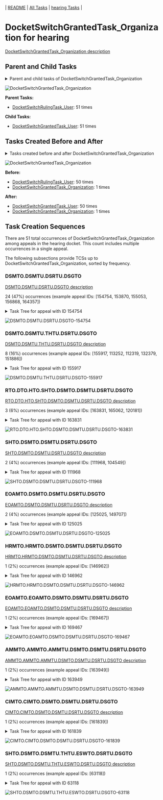 <!-- DO NOT EDIT THIS FILE.  This file is autogenerated. -->
| [README](../README.md) | [All Tasks](../alltasks.md) | [hearing Tasks](tasklist.md) |

# DocketSwitchGrantedTask_Organization for hearing

[DocketSwitchGrantedTask_Organization description](../descr/DocketSwitchGrantedTask_Organization.md)

## Parent and Child Tasks

<details><summary markdown='span'>Parent and child tasks of DocketSwitchGrantedTask_Organization
</summary>

```
digraph G {
rankdir=LR;
node [shape=box]
"DocketSwitchGrantedTask_Organization" -> "DocketSwitchGrantedTask_User" [label=51]
"DocketSwitchRulingTask_User" -> "DocketSwitchGrantedTask_Organization" [label=51]
}
```
</details>

![DocketSwitchGrantedTask_Organization](dot/DocketSwitchGrantedTask_Organization-parentchild.dot.png)

**Parent Tasks:**

   * [DocketSwitchRulingTask_User](DocketSwitchRulingTask_User.md): 51 times

**Child Tasks:**

   * [DocketSwitchGrantedTask_User](DocketSwitchGrantedTask_User.md): 51 times

## Tasks Created Before and After

<details><summary markdown='span'>Tasks created before and after DocketSwitchGrantedTask_Organization</summary>

```
digraph G {
rankdir=LR;

"DocketSwitchGrantedTask_Organization" -> "DocketSwitchGrantedTask_User" [label=50]
"DocketSwitchGrantedTask_Organization" -> "DocketSwitchGrantedTask_Organization" [label=1]
"DocketSwitchRulingTask_User" -> "DocketSwitchGrantedTask_Organization" [label=50]
"DocketSwitchGrantedTask_Organization" -> "DocketSwitchGrantedTask_Organization" [label=1]
}
```
</details>

![DocketSwitchGrantedTask_Organization](dot/DocketSwitchGrantedTask_Organization.dot.png)

**Before:**

   * [DocketSwitchRulingTask_User](DocketSwitchRulingTask_User.md): 50 times
   * [DocketSwitchGrantedTask_Organization](DocketSwitchGrantedTask_Organization.md): 1 times

**After:**

   * [DocketSwitchGrantedTask_User](DocketSwitchGrantedTask_User.md): 50 times
   * [DocketSwitchGrantedTask_Organization](DocketSwitchGrantedTask_Organization.md): 1 times

## Task Creation Sequences

There are 51 total occurrences of DocketSwitchGrantedTask_Organization among appeals in the hearing docket.  This count includes multiple occurrences in a single appeal.

The following subsections provide TCSs up to DocketSwitchGrantedTask_Organization, sorted by frequency.

### DSMTO.DSMTU.DSRTU.DSGTO

[DSMTO.DSMTU.DSRTU.DSGTO description](../descr/DSMTO.DSMTU.DSRTU.DSGTO.md)

24 (47%) occurrences (example appeal IDs: [154754, 153870, 155053, 156868, 164357])

<details><summary markdown='span'>Task Tree for appeal with ID 154754</summary>

```
@startuml
skinparam {
  ObjectBorderColor #555
  ObjectBorderThickness 0
  ObjectFontStyle bold
  ObjectFontSize 14
  ObjectAttributeFontColor #333
  ObjectAttributeFontSize 12
}
  object 0.RootTask #8dd3c7 {
Organization
}
  object 1.TrackVeteranTask #bebada {
Organization
}
  object 2.DistributionTask #ffffb3 {
Organization
}
  object 3.HearingTask #fb8072 {
Organization
}
  object 4.ScheduleHearingTask #80b1d3 {
Organization
}
  object 5.DocketSwitchMailTask #e377c2 {
Organization
}
  object 6.DocketSwitchMailTask #e377c2 {
User
}
  object 7.DocketSwitchRulingTask #e377c2 {
User
}
  object 8.DocketSwitchGrantedTask #9467bd {
Organization  <back:white>    </back>
}
  object 9.DocketSwitchGrantedTask #9467bd {
User
}
0.RootTask -- 1.TrackVeteranTask
0.RootTask -- 2.DistributionTask
2.DistributionTask -- 3.HearingTask
3.HearingTask -- 4.ScheduleHearingTask
0.RootTask -- 5.DocketSwitchMailTask
5.DocketSwitchMailTask -- 6.DocketSwitchMailTask
0.RootTask -- 7.DocketSwitchRulingTask
7.DocketSwitchRulingTask -- 8.DocketSwitchGrantedTask
8.DocketSwitchGrantedTask -- 9.DocketSwitchGrantedTask
@enduml
```
</details>

![DSMTO.DSMTU.DSRTU.DSGTO-154754](uml/DSMTO.DSMTU.DSRTU.DSGTO-154754.png)

### DSMTO.DSMTU.THTU.DSRTU.DSGTO

[DSMTO.DSMTU.THTU.DSRTU.DSGTO description](../descr/DSMTO.DSMTU.THTU.DSRTU.DSGTO.md)

8 (16%) occurrences (example appeal IDs: [155917, 113252, 112319, 132379, 151886])

<details><summary markdown='span'>Task Tree for appeal with ID 155917</summary>

```
@startuml
skinparam {
  ObjectBorderColor #555
  ObjectBorderThickness 0
  ObjectFontStyle bold
  ObjectFontSize 14
  ObjectAttributeFontColor #333
  ObjectAttributeFontSize 12
}
  object 0.RootTask #8dd3c7 {
Organization
}
  object 1.TrackVeteranTask #bebada {
Organization
}
  object 2.DistributionTask #ffffb3 {
Organization
}
  object 3.HearingTask #fb8072 {
Organization
}
  object 4.ScheduleHearingTask #80b1d3 {
Organization
}
  object 5.DocketSwitchMailTask #e377c2 {
Organization
}
  object 6.DocketSwitchMailTask #e377c2 {
User
}
  object 7.TimedHoldTask #fccde5 {
User
}
  object 8.DocketSwitchRulingTask #e377c2 {
User
}
  object 9.DocketSwitchGrantedTask #9467bd {
Organization  <back:white>    </back>
}
  object 10.DocketSwitchGrantedTask #9467bd {
User
}
0.RootTask -- 1.TrackVeteranTask
0.RootTask -- 2.DistributionTask
2.DistributionTask -- 3.HearingTask
3.HearingTask -- 4.ScheduleHearingTask
0.RootTask -- 5.DocketSwitchMailTask
5.DocketSwitchMailTask -- 6.DocketSwitchMailTask
6.DocketSwitchMailTask -- 7.TimedHoldTask
0.RootTask -- 8.DocketSwitchRulingTask
8.DocketSwitchRulingTask -- 9.DocketSwitchGrantedTask
9.DocketSwitchGrantedTask -- 10.DocketSwitchGrantedTask
@enduml
```
</details>

![DSMTO.DSMTU.THTU.DSRTU.DSGTO-155917](uml/DSMTO.DSMTU.THTU.DSRTU.DSGTO-155917.png)

### RTO.DTO.HTO.SHTO.DSMTO.DSMTU.DSRTU.DSGTO

[RTO.DTO.HTO.SHTO.DSMTO.DSMTU.DSRTU.DSGTO description](../descr/RTO.DTO.HTO.SHTO.DSMTO.DSMTU.DSRTU.DSGTO.md)

3 (6%) occurrences (example appeal IDs: [163831, 165062, 120181])

<details><summary markdown='span'>Task Tree for appeal with ID 163831</summary>

```
@startuml
skinparam {
  ObjectBorderColor #555
  ObjectBorderThickness 0
  ObjectFontStyle bold
  ObjectFontSize 14
  ObjectAttributeFontColor #333
  ObjectAttributeFontSize 12
}
  object 0.RootTask #8dd3c7 {
Organization
}
  object 1.TrackVeteranTask #bebada {
Organization
}
  object 2.DistributionTask #ffffb3 {
Organization
}
  object 3.HearingTask #fb8072 {
Organization
}
  object 4.ScheduleHearingTask #80b1d3 {
Organization
}
  object 5.DocketSwitchMailTask #e377c2 {
Organization
}
  object 6.DocketSwitchMailTask #e377c2 {
User
}
  object 7.DocketSwitchRulingTask #e377c2 {
User
}
  object 8.DocketSwitchGrantedTask #9467bd {
Organization  <back:white>    </back>
}
  object 9.DocketSwitchGrantedTask #9467bd {
User
}
  object 10.TrackVeteranTask #bebada {
Organization
}
0.RootTask -- 1.TrackVeteranTask
0.RootTask -- 2.DistributionTask
2.DistributionTask -- 3.HearingTask
3.HearingTask -- 4.ScheduleHearingTask
2.DistributionTask -- 5.DocketSwitchMailTask
5.DocketSwitchMailTask -- 6.DocketSwitchMailTask
2.DistributionTask -- 7.DocketSwitchRulingTask
7.DocketSwitchRulingTask -- 8.DocketSwitchGrantedTask
8.DocketSwitchGrantedTask -- 9.DocketSwitchGrantedTask
0.RootTask -- 10.TrackVeteranTask
@enduml
```
</details>

![RTO.DTO.HTO.SHTO.DSMTO.DSMTU.DSRTU.DSGTO-163831](uml/RTO.DTO.HTO.SHTO.DSMTO.DSMTU.DSRTU.DSGTO-163831.png)

### SHTO.DSMTO.DSMTU.DSRTU.DSGTO

[SHTO.DSMTO.DSMTU.DSRTU.DSGTO description](../descr/SHTO.DSMTO.DSMTU.DSRTU.DSGTO.md)

2 (4%) occurrences (example appeal IDs: [111968, 104549])

<details><summary markdown='span'>Task Tree for appeal with ID 111968</summary>

```
@startuml
skinparam {
  ObjectBorderColor #555
  ObjectBorderThickness 0
  ObjectFontStyle bold
  ObjectFontSize 14
  ObjectAttributeFontColor #333
  ObjectAttributeFontSize 12
}
  object 0.RootTask #8dd3c7 {
Organization
}
  object 1.TrackVeteranTask #bebada {
Organization
}
  object 2.DistributionTask #ffffb3 {
Organization
}
  object 3.HearingTask #fb8072 {
Organization
}
  object 4.ScheduleHearingTask #80b1d3 {
Organization
}
  object 5.AssignHearingDispositionTask #8dd3c7 {
Organization
}
  object 6.FoiaRequestMailTask #bebada {
Organization
}
  object 7.FoiaRequestMailTask #bebada {
Organization
}
  object 8.FoiaRequestMailTask #bebada {
User
}
  object 9.DocketSwitchMailTask #e377c2 {
Organization
}
  object 10.DocketSwitchMailTask #e377c2 {
User
}
  object 11.DocketSwitchRulingTask #e377c2 {
User
}
  object 12.DocketSwitchGrantedTask #9467bd {
Organization  <back:white>    </back>
}
  object 13.DocketSwitchGrantedTask #9467bd {
User
}
0.RootTask -- 1.TrackVeteranTask
0.RootTask -- 2.DistributionTask
2.DistributionTask -- 3.HearingTask
3.HearingTask -- 4.ScheduleHearingTask
3.HearingTask -- 5.AssignHearingDispositionTask
2.DistributionTask -- 6.FoiaRequestMailTask
6.FoiaRequestMailTask -- 7.FoiaRequestMailTask
7.FoiaRequestMailTask -- 8.FoiaRequestMailTask
0.RootTask -- 9.DocketSwitchMailTask
9.DocketSwitchMailTask -- 10.DocketSwitchMailTask
0.RootTask -- 11.DocketSwitchRulingTask
11.DocketSwitchRulingTask -- 12.DocketSwitchGrantedTask
12.DocketSwitchGrantedTask -- 13.DocketSwitchGrantedTask
@enduml
```
</details>

![SHTO.DSMTO.DSMTU.DSRTU.DSGTO-111968](uml/SHTO.DSMTO.DSMTU.DSRTU.DSGTO-111968.png)

### EOAMTO.DSMTO.DSMTU.DSRTU.DSGTO

[EOAMTO.DSMTO.DSMTU.DSRTU.DSGTO description](../descr/EOAMTO.DSMTO.DSMTU.DSRTU.DSGTO.md)

2 (4%) occurrences (example appeal IDs: [125025, 149707])

<details><summary markdown='span'>Task Tree for appeal with ID 125025</summary>

```
@startuml
skinparam {
  ObjectBorderColor #555
  ObjectBorderThickness 0
  ObjectFontStyle bold
  ObjectFontSize 14
  ObjectAttributeFontColor #333
  ObjectAttributeFontSize 12
}
  object 0.RootTask #8dd3c7 {
Organization
}
  object 1.TrackVeteranTask #bebada {
Organization
}
  object 2.DistributionTask #ffffb3 {
Organization
}
  object 3.HearingTask #fb8072 {
Organization
}
  object 4.ScheduleHearingTask #80b1d3 {
Organization
}
  object 5.EvidenceOrArgumentMailTask #ffffb3 {
Organization
}
  object 6.DocketSwitchMailTask #e377c2 {
Organization
}
  object 7.DocketSwitchMailTask #e377c2 {
User
}
  object 8.DocketSwitchRulingTask #e377c2 {
User
}
  object 9.DocketSwitchGrantedTask #9467bd {
Organization  <back:white>    </back>
}
  object 10.DocketSwitchGrantedTask #9467bd {
User
}
0.RootTask -- 1.TrackVeteranTask
0.RootTask -- 2.DistributionTask
2.DistributionTask -- 3.HearingTask
3.HearingTask -- 4.ScheduleHearingTask
0.RootTask -- 5.EvidenceOrArgumentMailTask
0.RootTask -- 6.DocketSwitchMailTask
6.DocketSwitchMailTask -- 7.DocketSwitchMailTask
0.RootTask -- 8.DocketSwitchRulingTask
8.DocketSwitchRulingTask -- 9.DocketSwitchGrantedTask
9.DocketSwitchGrantedTask -- 10.DocketSwitchGrantedTask
@enduml
```
</details>

![EOAMTO.DSMTO.DSMTU.DSRTU.DSGTO-125025](uml/EOAMTO.DSMTO.DSMTU.DSRTU.DSGTO-125025.png)

### HRMTO.HRMTO.DSMTO.DSMTU.DSRTU.DSGTO

[HRMTO.HRMTO.DSMTO.DSMTU.DSRTU.DSGTO description](../descr/HRMTO.HRMTO.DSMTO.DSMTU.DSRTU.DSGTO.md)

1 (2%) occurrences (example appeal IDs: [146962])

<details><summary markdown='span'>Task Tree for appeal with ID 146962</summary>

```
@startuml
skinparam {
  ObjectBorderColor #555
  ObjectBorderThickness 0
  ObjectFontStyle bold
  ObjectFontSize 14
  ObjectAttributeFontColor #333
  ObjectAttributeFontSize 12
}
  object 0.RootTask #8dd3c7 {
Organization
}
  object 1.DistributionTask #ffffb3 {
Organization
}
  object 2.HearingTask #fb8072 {
Organization
}
  object 3.ScheduleHearingTask #80b1d3 {
Organization
}
  object 4.HearingRelatedMailTask #8dd3c7 {
Organization
}
  object 5.HearingRelatedMailTask #8dd3c7 {
Organization
}
  object 6.TrackVeteranTask #bebada {
Organization
}
  object 7.DocketSwitchMailTask #e377c2 {
Organization
}
  object 8.DocketSwitchMailTask #e377c2 {
User
}
  object 9.DocketSwitchRulingTask #e377c2 {
User
}
  object 10.DocketSwitchGrantedTask #9467bd {
Organization  <back:white>    </back>
}
  object 11.DocketSwitchGrantedTask #9467bd {
User
}
0.RootTask -- 1.DistributionTask
1.DistributionTask -- 2.HearingTask
2.HearingTask -- 3.ScheduleHearingTask
1.DistributionTask -- 4.HearingRelatedMailTask
4.HearingRelatedMailTask -- 5.HearingRelatedMailTask
0.RootTask -- 6.TrackVeteranTask
0.RootTask -- 7.DocketSwitchMailTask
7.DocketSwitchMailTask -- 8.DocketSwitchMailTask
0.RootTask -- 9.DocketSwitchRulingTask
9.DocketSwitchRulingTask -- 10.DocketSwitchGrantedTask
10.DocketSwitchGrantedTask -- 11.DocketSwitchGrantedTask
@enduml
```
</details>

![HRMTO.HRMTO.DSMTO.DSMTU.DSRTU.DSGTO-146962](uml/HRMTO.HRMTO.DSMTO.DSMTU.DSRTU.DSGTO-146962.png)

### EOAMTO.EOAMTO.DSMTO.DSMTU.DSRTU.DSGTO

[EOAMTO.EOAMTO.DSMTO.DSMTU.DSRTU.DSGTO description](../descr/EOAMTO.EOAMTO.DSMTO.DSMTU.DSRTU.DSGTO.md)

1 (2%) occurrences (example appeal IDs: [169467])

<details><summary markdown='span'>Task Tree for appeal with ID 169467</summary>

```
@startuml
skinparam {
  ObjectBorderColor #555
  ObjectBorderThickness 0
  ObjectFontStyle bold
  ObjectFontSize 14
  ObjectAttributeFontColor #333
  ObjectAttributeFontSize 12
}
  object 0.RootTask #8dd3c7 {
Organization
}
  object 1.DistributionTask #ffffb3 {
Organization
}
  object 2.HearingTask #fb8072 {
Organization
}
  object 3.ScheduleHearingTask #80b1d3 {
Organization
}
  object 4.EvidenceOrArgumentMailTask #ffffb3 {
Organization
}
  object 5.EvidenceOrArgumentMailTask #ffffb3 {
Organization
}
  object 6.DocketSwitchMailTask #e377c2 {
Organization
}
  object 7.DocketSwitchMailTask #e377c2 {
User
}
  object 8.DocketSwitchRulingTask #e377c2 {
User
}
  object 9.DocketSwitchGrantedTask #9467bd {
Organization  <back:white>    </back>
}
  object 10.DocketSwitchGrantedTask #9467bd {
User
}
0.RootTask -- 1.DistributionTask
1.DistributionTask -- 2.HearingTask
2.HearingTask -- 3.ScheduleHearingTask
0.RootTask -- 4.EvidenceOrArgumentMailTask
0.RootTask -- 5.EvidenceOrArgumentMailTask
0.RootTask -- 6.DocketSwitchMailTask
6.DocketSwitchMailTask -- 7.DocketSwitchMailTask
0.RootTask -- 8.DocketSwitchRulingTask
8.DocketSwitchRulingTask -- 9.DocketSwitchGrantedTask
9.DocketSwitchGrantedTask -- 10.DocketSwitchGrantedTask
@enduml
```
</details>

![EOAMTO.EOAMTO.DSMTO.DSMTU.DSRTU.DSGTO-169467](uml/EOAMTO.EOAMTO.DSMTO.DSMTU.DSRTU.DSGTO-169467.png)

### AMMTO.AMMTO.AMMTU.DSMTO.DSMTU.DSRTU.DSGTO

[AMMTO.AMMTO.AMMTU.DSMTO.DSMTU.DSRTU.DSGTO description](../descr/AMMTO.AMMTO.AMMTU.DSMTO.DSMTU.DSRTU.DSGTO.md)

1 (2%) occurrences (example appeal IDs: [163949])

<details><summary markdown='span'>Task Tree for appeal with ID 163949</summary>

```
@startuml
skinparam {
  ObjectBorderColor #555
  ObjectBorderThickness 0
  ObjectFontStyle bold
  ObjectFontSize 14
  ObjectAttributeFontColor #333
  ObjectAttributeFontSize 12
}
  object 0.RootTask #8dd3c7 {
Organization
}
  object 1.TrackVeteranTask #bebada {
Organization
}
  object 2.DistributionTask #ffffb3 {
Organization
}
  object 3.HearingTask #fb8072 {
Organization
}
  object 4.ScheduleHearingTask #80b1d3 {
Organization
}
  object 5.TrackVeteranTask #bebada {
Organization
}
  object 6.AodMotionMailTask #d9d9d9 {
Organization
}
  object 7.AodMotionMailTask #d9d9d9 {
Organization
}
  object 8.AodMotionMailTask #d9d9d9 {
User
}
  object 9.DocketSwitchMailTask #e377c2 {
Organization
}
  object 10.DocketSwitchMailTask #e377c2 {
User
}
  object 11.DocketSwitchRulingTask #e377c2 {
User
}
  object 12.DocketSwitchGrantedTask #9467bd {
Organization  <back:white>    </back>
}
  object 13.DocketSwitchGrantedTask #9467bd {
User
}
0.RootTask -- 1.TrackVeteranTask
0.RootTask -- 2.DistributionTask
2.DistributionTask -- 3.HearingTask
3.HearingTask -- 4.ScheduleHearingTask
0.RootTask -- 5.TrackVeteranTask
0.RootTask -- 6.AodMotionMailTask
6.AodMotionMailTask -- 7.AodMotionMailTask
7.AodMotionMailTask -- 8.AodMotionMailTask
2.DistributionTask -- 9.DocketSwitchMailTask
9.DocketSwitchMailTask -- 10.DocketSwitchMailTask
2.DistributionTask -- 11.DocketSwitchRulingTask
11.DocketSwitchRulingTask -- 12.DocketSwitchGrantedTask
12.DocketSwitchGrantedTask -- 13.DocketSwitchGrantedTask
@enduml
```
</details>

![AMMTO.AMMTO.AMMTU.DSMTO.DSMTU.DSRTU.DSGTO-163949](uml/AMMTO.AMMTO.AMMTU.DSMTO.DSMTU.DSRTU.DSGTO-163949.png)

### CIMTO.CIMTO.DSMTO.DSMTU.DSRTU.DSGTO

[CIMTO.CIMTO.DSMTO.DSMTU.DSRTU.DSGTO description](../descr/CIMTO.CIMTO.DSMTO.DSMTU.DSRTU.DSGTO.md)

1 (2%) occurrences (example appeal IDs: [161839])

<details><summary markdown='span'>Task Tree for appeal with ID 161839</summary>

```
@startuml
skinparam {
  ObjectBorderColor #555
  ObjectBorderThickness 0
  ObjectFontStyle bold
  ObjectFontSize 14
  ObjectAttributeFontColor #333
  ObjectAttributeFontSize 12
}
  object 0.RootTask #8dd3c7 {
Organization
}
  object 1.TrackVeteranTask #bebada {
Organization
}
  object 2.DistributionTask #ffffb3 {
Organization
}
  object 3.HearingTask #fb8072 {
Organization
}
  object 4.ScheduleHearingTask #80b1d3 {
Organization
}
  object 5.CongressionalInterestMailTask #fccde5 {
Organization
}
  object 6.CongressionalInterestMailTask #fccde5 {
Organization
}
  object 7.DocketSwitchMailTask #e377c2 {
Organization
}
  object 8.DocketSwitchMailTask #e377c2 {
User
}
  object 9.DocketSwitchRulingTask #e377c2 {
User
}
  object 10.DocketSwitchGrantedTask #9467bd {
Organization  <back:white>    </back>
}
  object 11.DocketSwitchGrantedTask #9467bd {
User
}
0.RootTask -- 1.TrackVeteranTask
0.RootTask -- 2.DistributionTask
2.DistributionTask -- 3.HearingTask
3.HearingTask -- 4.ScheduleHearingTask
2.DistributionTask -- 5.CongressionalInterestMailTask
5.CongressionalInterestMailTask -- 6.CongressionalInterestMailTask
0.RootTask -- 7.DocketSwitchMailTask
7.DocketSwitchMailTask -- 8.DocketSwitchMailTask
0.RootTask -- 9.DocketSwitchRulingTask
9.DocketSwitchRulingTask -- 10.DocketSwitchGrantedTask
10.DocketSwitchGrantedTask -- 11.DocketSwitchGrantedTask
@enduml
```
</details>

![CIMTO.CIMTO.DSMTO.DSMTU.DSRTU.DSGTO-161839](uml/CIMTO.CIMTO.DSMTO.DSMTU.DSRTU.DSGTO-161839.png)

### SHTO.DSMTO.DSMTU.THTU.ESWTO.DSRTU.DSGTO

[SHTO.DSMTO.DSMTU.THTU.ESWTO.DSRTU.DSGTO description](../descr/SHTO.DSMTO.DSMTU.THTU.ESWTO.DSRTU.DSGTO.md)

1 (2%) occurrences (example appeal IDs: [63118])

<details><summary markdown='span'>Task Tree for appeal with ID 63118</summary>

```
@startuml
skinparam {
  ObjectBorderColor #555
  ObjectBorderThickness 0
  ObjectFontStyle bold
  ObjectFontSize 14
  ObjectAttributeFontColor #333
  ObjectAttributeFontSize 12
}
  object 0.RootTask #8dd3c7 {
Organization
}
  object 1.TrackVeteranTask #bebada {
Organization
}
  object 2.DistributionTask #ffffb3 {
Organization
}
  object 3.HearingTask #fb8072 {
Organization
}
  object 4.ScheduleHearingTask #80b1d3 {
Organization
}
  object 5.TrackVeteranTask #bebada {
Organization
}
  object 6.AssignHearingDispositionTask #8dd3c7 {
Organization
}
  object 7.TrackVeteranTask #bebada {
Organization
}
  object 8.DocketSwitchMailTask #e377c2 {
Organization
}
  object 9.DocketSwitchMailTask #e377c2 {
User
}
  object 10.TimedHoldTask #fccde5 {
User
}
  object 11.EvidenceSubmissionWindowTask #fccde5 {
Organization
}
  object 12.DocketSwitchRulingTask #e377c2 {
User
}
  object 13.ExtensionRequestMailTask #fdb462 {
Organization
}
  object 14.ExtensionRequestMailTask #fdb462 {
Organization
}
  object 15.ExtensionRequestMailTask #fdb462 {
User
}
  object 16.DocketSwitchGrantedTask #9467bd {
Organization  <back:white>    </back>
}
  object 17.DocketSwitchGrantedTask #9467bd {
User
}
0.RootTask -- 1.TrackVeteranTask
0.RootTask -- 2.DistributionTask
2.DistributionTask -- 3.HearingTask
3.HearingTask -- 4.ScheduleHearingTask
0.RootTask -- 5.TrackVeteranTask
3.HearingTask -- 6.AssignHearingDispositionTask
0.RootTask -- 7.TrackVeteranTask
0.RootTask -- 8.DocketSwitchMailTask
8.DocketSwitchMailTask -- 9.DocketSwitchMailTask
9.DocketSwitchMailTask -- 10.TimedHoldTask
2.DistributionTask -- 11.EvidenceSubmissionWindowTask
0.RootTask -- 12.DocketSwitchRulingTask
0.RootTask -- 13.ExtensionRequestMailTask
13.ExtensionRequestMailTask -- 14.ExtensionRequestMailTask
14.ExtensionRequestMailTask -- 15.ExtensionRequestMailTask
12.DocketSwitchRulingTask -- 16.DocketSwitchGrantedTask
16.DocketSwitchGrantedTask -- 17.DocketSwitchGrantedTask
@enduml
```
</details>

![SHTO.DSMTO.DSMTU.THTU.ESWTO.DSRTU.DSGTO-63118](uml/SHTO.DSMTO.DSMTU.THTU.ESWTO.DSRTU.DSGTO-63118.png)

